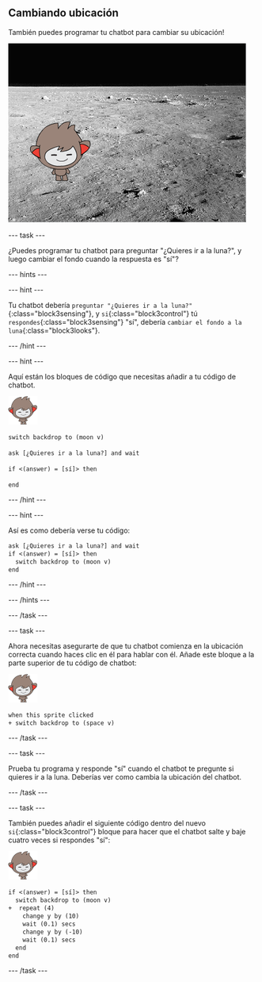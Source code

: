 ## Cambiando ubicación

También puedes programar tu chatbot para cambiar su ubicación!

![Probando un cambio de disfraz](images/chatbot-backdrop-moon.png)

--- task ---

¿Puedes programar tu chatbot para preguntar "¿Quieres ir a la luna?", y luego cambiar el fondo cuando la respuesta es "sí"?

--- hints ---


--- hint ---

Tu chatbot debería `preguntar "¿Quieres ir a la luna?"`{:class="block3sensing"}, y `si`{:class="block3control"} tú `respondes`{:class="block3sensing"} "sí", debería `cambiar el fondo a la luna`{:class="block3looks"}.

--- /hint ---

--- hint ---

Aquí están los bloques de código que necesitas añadir a tu código de chatbot.

![nano sprite](images/nano-sprite.png)

```blocks3
switch backdrop to (moon v)

ask [¿Quieres ir a la luna?] and wait

if <(answer) = [sí]> then 

end
```

--- /hint ---

--- hint ---

Así es como debería verse tu código:

```blocks3
ask [¿Quieres ir a la luna?] and wait
if <(answer) = [sí]> then 
  switch backdrop to (moon v)
end
```

--- /hint ---

--- /hints ---

--- /task ---

--- task ---

Ahora necesitas asegurarte de que tu chatbot comienza en la ubicación correcta cuando haces clic en él para hablar con él. Añade este bloque a la parte superior de tu código de chatbot:

![nano sprite](images/nano-sprite.png)

```blocks3
when this sprite clicked
+ switch backdrop to (space v)
```

--- /task ---

--- task ---

Prueba tu programa y responde "sí" cuando el chatbot te pregunte si quieres ir a la luna. Deberías ver como cambia la ubicación del chatbot.

--- /task ---

--- task ---

También puedes añadir el siguiente código dentro del nuevo `si`{:class="block3control"} bloque para hacer que el chatbot salte y baje cuatro veces si respondes "sí":

![nano sprite](images/nano-sprite.png)

```blocks3
if <(answer) = [sí]> then 
  switch backdrop to (moon v)
+  repeat (4) 
    change y by (10)
    wait (0.1) secs
    change y by (-10)
    wait (0.1) secs
  end
end
```

--- /task ---